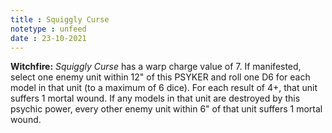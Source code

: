 ```yaml
---
title : Squiggly Curse
notetype : unfeed
date : 23-10-2021
---
```


**Witchfire:** _Squiggly Curse_ has a warp charge value of 7. If manifested, select one enemy unit within 12" of this PSYKER and roll one D6 for each model in that unit (to a maximum of 6 dice). For each result of 4+, that unit suffers 1 mortal wound. If any models in that unit are destroyed by this psychic power, every other enemy unit within 6" of that unit suffers 1 mortal wound.